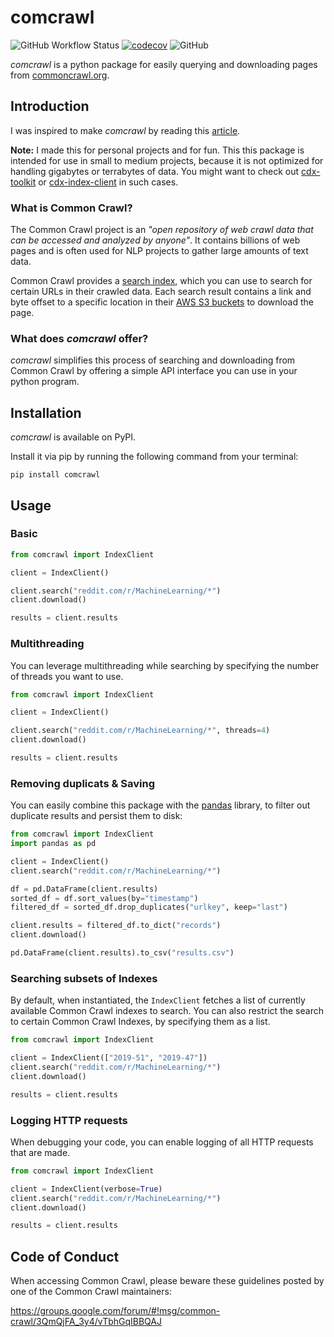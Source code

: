 # comcrawl

![GitHub Workflow Status](https://img.shields.io/github/workflow/status/michaelharms/comcrawl/CI)
[![codecov](https://codecov.io/gh/michaelharms/comcrawl/branch/master/graph/badge.svg?token=FEw4KEcpRm)](https://codecov.io/gh/michaelharms/comcrawl)
![GitHub](https://img.shields.io/github/license/michaelharms/comcrawl)

_comcrawl_ is a python package for easily querying and downloading pages from [commoncrawl.org](https://commoncrawl.org).

## Introduction

I was inspired to make _comcrawl_ by reading this [article](https://www.bellingcat.com/resources/2015/08/13/using-python-to-mine-common-crawl/).

**Note:** I made this for personal projects and for fun. This this package is intended for use in small to medium projects, because it is not optimized for handling gigabytes or terrabytes of data. You might want to check out [cdx-toolkit](https://pypi.org/project/cdx-toolkit/) or [cdx-index-client](https://github.com/ikreymer/cdx-index-client) in such cases.

### What is Common Crawl?

The Common Crawl project is an _"open repository of web crawl data that can be accessed and analyzed by anyone"_.
It contains billions of web pages and is often used for NLP projects to gather large amounts of text data.

Common Crawl provides a [search index](https://index.commoncrawl.org), which you can use to search for certain URLs in their crawled data.
Each search result contains a link and byte offset to a specific location in their [AWS S3 buckets](https://commoncrawl.s3.amazonaws.com/cc-index/collections/index.html) to download the page.

### What does _comcrawl_ offer?

_comcrawl_ simplifies this process of searching and downloading from Common Crawl by offering a simple API interface you can use in your python program.

## Installation

_comcrawl_ is available on PyPI.

Install it via pip by running the following command from your terminal:

```
pip install comcrawl
```

## Usage

### Basic

```python
from comcrawl import IndexClient

client = IndexClient()

client.search("reddit.com/r/MachineLearning/*")
client.download()

results = client.results
```

### Multithreading

You can leverage multithreading while searching by specifying the number of threads you want to use.

```python
from comcrawl import IndexClient

client = IndexClient()

client.search("reddit.com/r/MachineLearning/*", threads=4)
client.download()

results = client.results
```

### Removing duplicats & Saving

You can easily combine this package with the [pandas](https://github.com/pandas-dev/pandas) library, to filter out duplicate results and persist them to disk:

```python
from comcrawl import IndexClient
import pandas as pd

client = IndexClient()
client.search("reddit.com/r/MachineLearning/*")

df = pd.DataFrame(client.results)
sorted_df = df.sort_values(by="timestamp")
filtered_df = sorted_df.drop_duplicates("urlkey", keep="last")

client.results = filtered_df.to_dict("records")
client.download()

pd.DataFrame(client.results).to_csv("results.csv")
```

### Searching subsets of Indexes

By default, when instantiated, the `IndexClient` fetches a list of currently available Common Crawl indexes to search. You can also restrict the search to certain Common Crawl Indexes, by specifying them as a list.

```python
from comcrawl import IndexClient

client = IndexClient(["2019-51", "2019-47"])
client.search("reddit.com/r/MachineLearning/*")
client.download()

results = client.results
```

### Logging HTTP requests

When debugging your code, you can enable logging of all HTTP requests that are made.

```python
from comcrawl import IndexClient

client = IndexClient(verbose=True)
client.search("reddit.com/r/MachineLearning/*")
client.download()

results = client.results
```

## Code of Conduct

When accessing Common Crawl, please beware these guidelines posted by one of the Common Crawl maintainers:

https://groups.google.com/forum/#!msg/common-crawl/3QmQjFA_3y4/vTbhGqIBBQAJ
